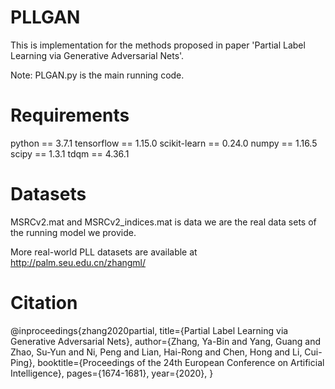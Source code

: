 # PLLGAN

This is implementation for the methods proposed in paper 'Partial Label Learning via Generative Adversarial Nets'.

Note: PLGAN.py is the main running code.

# Requirements

python == 3.7.1
tensorflow == 1.15.0
scikit-learn == 0.24.0
numpy == 1.16.5
scipy == 1.3.1
tdqm  == 4.36.1

# Datasets

MSRCv2.mat and MSRCv2_indices.mat is data we are the real data sets of the running model we provide.

More real-world PLL datasets are available at http://palm.seu.edu.cn/zhangml/

# Citation

@inproceedings{zhang2020partial, title={Partial Label Learning via Generative Adversarial Nets}, author={Zhang, Ya-Bin and Yang, Guang and Zhao, Su-Yun and Ni, Peng and Lian, Hai-Rong and Chen, Hong and Li, Cui-Ping}, booktitle={Proceedings of the 24th European Conference on Artificial Intelligence}, pages={1674-1681}, year={2020}, }
